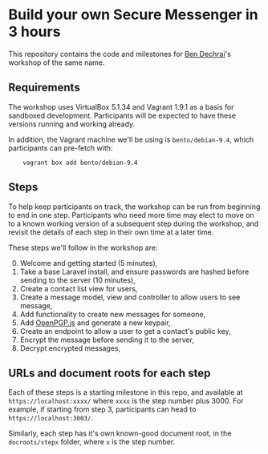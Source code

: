 # Build your own Secure Messenger in 3 hours

This repository contains the code and milestones for [Ben Dechrai](https://bendechrai.com)'s workshop of the same name.

## Requirements

The workshop uses VirtualBox 5.1.34 and Vagrant 1.9.1 as a basis for sandboxed development. Participants will be expected to have these versions running and working already.

In addition, the Vagrant machine we'll be using is `bento/debian-9.4`, which participants can pre-fetch with:

        vagrant box add bento/debian-9.4

## Steps

To help keep participants on track, the workshop can be run from beginning to end in one step. Participants who need more time may elect to move on to a known working version of a subsequent step during the workshop, and revisit the details of each step in their own time at a later time.

These steps we'll follow in the workshop are:

0. Welcome and getting started (5 minutes),
1. Take a base Laravel install, and ensure passwords are hashed before sending to the server (10 minutes),
2. Create a contact list view for users,
3. Create a message model, view and controller to allow users to see message,
4. Add functionality to create new messages for someone,
5. Add [OpenPGP.js](https://github.com/openpgpjs/openpgpjs/) and generate a new keypair,
6. Create an endpoint to allow a user to get a contact's public key,
7. Encrypt the message before sending it to the server,
8. Decrypt encrypted messages,

## URLs and document roots for each step

Each of these steps is a starting milestone in this repo, and available at `https://localhost:xxxx/` where `xxxx` is the step number plus 3000. For example, if starting from step 3, participants can head to `https://localhost:3003/`.

Similarly, each step has it's own known-good document root, in the `docroots/stepx` folder, where `x` is the step number.
